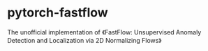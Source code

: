 # pytorch-fastflow
The unofficial implementation of 《FastFlow: Unsupervised Anomaly Detection and Localization via 2D Normalizing Flows》
